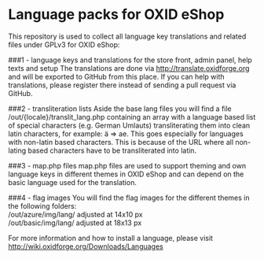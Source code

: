 Language packs for OXID eShop
=============================

This repository is used to collect all language key translations and related files under GPLv3 for OXID eShop:

###1 - language keys and translations for the store front, admin panel, help texts and setup
The translations are done via http://translate.oxidforge.org and will be exported to GitHub from this place. 
If you can help with translations, please register there instead of sending a pull request via GitHub.

###2 - transliteration lists
Aside the base lang files you will find a file /out/{locale}/translit_lang.php containing an array with a language based 
list of special characters (e.g. German Umlauts) transliterating them into clean latin characters, for example: ä => ae. 
This goes especially for languages with non-latin based characters. This is because of the URL where all non-lating based
characters have to be transliterated into latin.

###3 - map.php files
map.php files are used to support theming and own language keys in different themes in OXID eShop and can depend on the
basic language used for the translation.

###4 - flag images
You will find the flag images for the different themes in the following folders:<br>
/out/azure/img/lang/ adjusted at 14x10 px<br>
/out/basic/img/lang/ adjusted at 18x13 px

For more information and how to install a language, please visit
http://wiki.oxidforge.org/Downloads/Languages